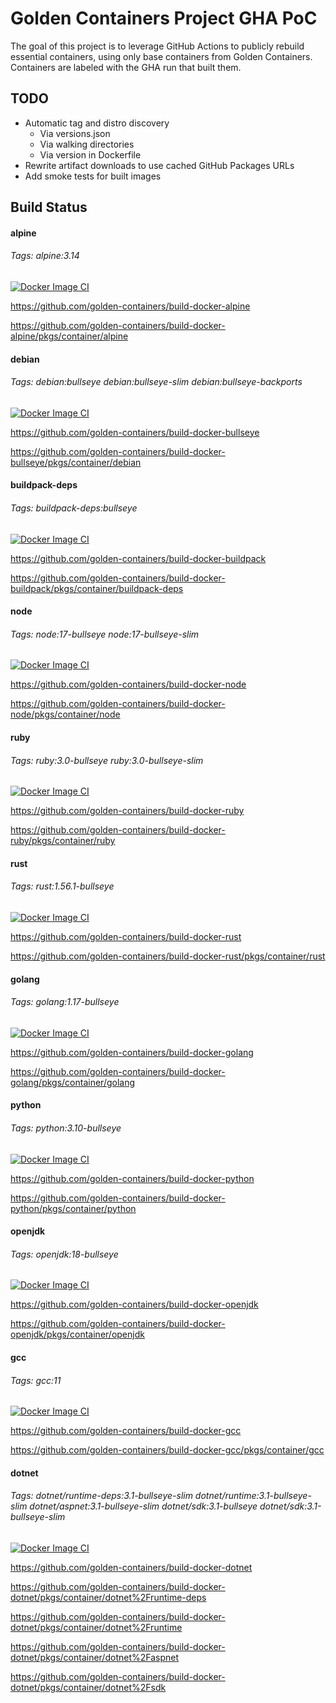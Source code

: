 # Golden Containers Project GHA PoC

The goal of this project is to leverage GitHub Actions to publicly rebuild essential containers, using only base containers from Golden Containers.  Containers are labeled with the GHA run that built them.

## TODO

* Automatic tag and distro discovery
  * Via versions.json
  * Via walking directories
  * Via version in Dockerfile
* Rewrite artifact downloads to use cached GitHub Packages URLs
* Add smoke tests for built images

## Build Status

#### alpine

###### Tags: alpine:3.14

[![Docker Image CI](https://github.com/golden-containers/build-docker-alpine/actions/workflows/build.yml/badge.svg)](https://github.com/golden-containers/build-docker-alpine/actions/workflows/build.yml)

https://github.com/golden-containers/build-docker-alpine

https://github.com/golden-containers/build-docker-alpine/pkgs/container/alpine

#### debian

###### Tags: debian:bullseye debian:bullseye-slim debian:bullseye-backports

[![Docker Image CI](https://github.com/golden-containers/build-docker-bullseye/actions/workflows/build.yml/badge.svg)](https://github.com/golden-containers/build-docker-bullseye/actions/workflows/build.yml)

https://github.com/golden-containers/build-docker-bullseye

https://github.com/golden-containers/build-docker-bullseye/pkgs/container/debian

#### buildpack-deps

###### Tags: buildpack-deps:bullseye

[![Docker Image CI](https://github.com/golden-containers/build-docker-buildpack/actions/workflows/build.yml/badge.svg)](https://github.com/golden-containers/build-docker-buildpack/actions/workflows/build.yml)

https://github.com/golden-containers/build-docker-buildpack

https://github.com/golden-containers/build-docker-buildpack/pkgs/container/buildpack-deps

#### node

###### Tags: node:17-bullseye node:17-bullseye-slim

[![Docker Image CI](https://github.com/golden-containers/build-docker-node/actions/workflows/build.yml/badge.svg)](https://github.com/golden-containers/build-docker-node/actions/workflows/build.yml)

https://github.com/golden-containers/build-docker-node

https://github.com/golden-containers/build-docker-node/pkgs/container/node

#### ruby

###### Tags: ruby:3.0-bullseye ruby:3.0-bullseye-slim

[![Docker Image CI](https://github.com/golden-containers/build-docker-ruby/actions/workflows/build.yml/badge.svg)](https://github.com/golden-containers/build-docker-ruby/actions/workflows/build.yml)

https://github.com/golden-containers/build-docker-ruby

https://github.com/golden-containers/build-docker-ruby/pkgs/container/ruby

#### rust

###### Tags: rust:1.56.1-bullseye

[![Docker Image CI](https://github.com/golden-containers/build-docker-rust/actions/workflows/build.yml/badge.svg)](https://github.com/golden-containers/build-docker-rust/actions/workflows/build.yml)

https://github.com/golden-containers/build-docker-rust

https://github.com/golden-containers/build-docker-rust/pkgs/container/rust

#### golang

###### Tags: golang:1.17-bullseye

[![Docker Image CI](https://github.com/golden-containers/build-docker-golang/actions/workflows/build.yml/badge.svg)](https://github.com/golden-containers/build-docker-golang/actions/workflows/build.yml)

https://github.com/golden-containers/build-docker-golang

https://github.com/golden-containers/build-docker-golang/pkgs/container/golang

#### python

###### Tags: python:3.10-bullseye

[![Docker Image CI](https://github.com/golden-containers/build-docker-python/actions/workflows/build.yml/badge.svg)](https://github.com/golden-containers/build-docker-python/actions/workflows/build.yml)

https://github.com/golden-containers/build-docker-python

https://github.com/golden-containers/build-docker-python/pkgs/container/python

#### openjdk

###### Tags: openjdk:18-bullseye

[![Docker Image CI](https://github.com/golden-containers/build-docker-openjdk/actions/workflows/build.yml/badge.svg)](https://github.com/golden-containers/build-docker-openjdk/actions/workflows/build.yml)

https://github.com/golden-containers/build-docker-openjdk

https://github.com/golden-containers/build-docker-openjdk/pkgs/container/openjdk

#### gcc

###### Tags: gcc:11

[![Docker Image CI](https://github.com/golden-containers/build-docker-gcc/actions/workflows/build.yml/badge.svg)](https://github.com/golden-containers/build-docker-gcc/actions/workflows/build.yml)

https://github.com/golden-containers/build-docker-gcc

https://github.com/golden-containers/build-docker-gcc/pkgs/container/gcc

#### dotnet

###### Tags: dotnet/runtime-deps:3.1-bullseye-slim dotnet/runtime:3.1-bullseye-slim dotnet/aspnet:3.1-bullseye-slim dotnet/sdk:3.1-bullseye dotnet/sdk:3.1-bullseye-slim

[![Docker Image CI](https://github.com/golden-containers/build-docker-dotnet/actions/workflows/build.yml/badge.svg)](https://github.com/golden-containers/build-docker-dotnet/actions/workflows/build.yml)

https://github.com/golden-containers/build-docker-dotnet

https://github.com/golden-containers/build-docker-dotnet/pkgs/container/dotnet%2Fruntime-deps

https://github.com/golden-containers/build-docker-dotnet/pkgs/container/dotnet%2Fruntime

https://github.com/golden-containers/build-docker-dotnet/pkgs/container/dotnet%2Faspnet

https://github.com/golden-containers/build-docker-dotnet/pkgs/container/dotnet%2Fsdk
